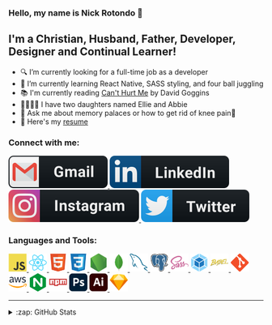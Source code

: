 ### Hello, my name is Nick Rotondo 👋

## I'm a Christian, Husband, Father, Developer, Designer and Continual Learner!

- 🔍 I’m currently looking for a full-time job as a developer
- 🌱 I’m currently learning React Native, SASS styling, and four ball juggling
- 📚 I'm currently reading [Can't Hurt Me][book] by David Goggins
- 👨‍👩‍👧‍👧 I have two daughters named Ellie and Abbie
- 💬 Ask me about memory palaces or how to get rid of knee pain🦵
- 📎 Here's my [resume](https://github.com/nickrotondo/nickrotondo/raw/master/Nick_Rotondo-Resume-2020.pdf)

### Connect with me:
<p align="left">
  <a href="mailto:nickrotondo@gmail.com" target="blank">
    <img src="https://raw.githubusercontent.com/nickrotondo/profile-badges/master/badges/social/gmail-1.svg" alt="Email me at nickrotondo@gmail.com" style="vertical-align:top margin:6px 4px">
  </a>
  <a href="https://linkedin.com/in/nicklrotondo" target="blank">
    <img src="https://raw.githubusercontent.com/nickrotondo/profile-badges/master/badges/social/linkedin.svg" alt="Nick Rotondo on Instagram" style="vertical-align:top margin:6px 4px">
  </a>
  <a href="https://instagram.com/nicktherosh" target="blank">
    <img src="https://raw.githubusercontent.com/nickrotondo/profile-badges/master/badges/social/instagram.svg" alt="Nick Rotondo on Instagram" style="vertical-align:top margin:6px 4px">
  </a>
  <a href="https://twitter.com/nicktherosh" target="blank">
    <img src="https://raw.githubusercontent.com/nickrotondo/profile-badges/master/badges/social/twitter.svg" alt="Nick Rotondo on Twitter" style="vertical-align:top margin:6px 4px">
  </a>
</p>

### Languages and Tools:

<p align="left">
  <a href="https://developer.mozilla.org/en-US/docs/Web/JavaScript" target="blank">
    <img src="https://raw.githubusercontent.com/devicons/devicon/ac557d6ff33ff370a5db99f97aeab35ea5c67fbd/icons/javascript/javascript-original.svg" alt="Javascript" width="36px">
  </a>
  <a href="https://reactjs.org/" target="blank">
    <img src="https://raw.githubusercontent.com/devicons/devicon/ac557d6ff33ff370a5db99f97aeab35ea5c67fbd/icons/react/react-original.svg" alt="React" width="36px">
  </a>
  <a href="https://developer.mozilla.org/en-US/docs/Web/Guide/HTML/HTML5" target="blank">
    <img src="https://raw.githubusercontent.com/devicons/devicon/ac557d6ff33ff370a5db99f97aeab35ea5c67fbd/icons/html5/html5-original.svg" alt="HTML5" width="36px">
  </a>
  <a href="https://developer.mozilla.org/en-US/docs/Archive/CSS3" target="blank">
    <img src="https://raw.githubusercontent.com/devicons/devicon/ac557d6ff33ff370a5db99f97aeab35ea5c67fbd/icons/css3/css3-original.svg" alt="CSS" width="36px">
  </a>
  <a href="https://nodejs.org/" target="blank">
    <img src="https://raw.githubusercontent.com/devicons/devicon/ac557d6ff33ff370a5db99f97aeab35ea5c67fbd/icons/nodejs/nodejs-original.svg" alt="Node" width="36px">
  </a>
  <a href="https://www.mongodb.com/" target="blank">
    <img src="https://raw.githubusercontent.com/devicons/devicon/ac557d6ff33ff370a5db99f97aeab35ea5c67fbd/icons/mongodb/mongodb-original.svg" alt="MongoDB" width="36px">
  </a>
  <a href="https://www.postgresql.org/" target="blank">
    <img src="https://raw.githubusercontent.com/devicons/devicon/ac557d6ff33ff370a5db99f97aeab35ea5c67fbd/icons/mysql/mysql-original.svg" alt="PostgreSQL" width="36px">
  </a>
  <a href="https://www.mysql.com/" target="blank">
    <img src="https://raw.githubusercontent.com/devicons/devicon/ac557d6ff33ff370a5db99f97aeab35ea5c67fbd/icons/postgresql/postgresql-original.svg" alt="MySQL" width="36px">
  </a>
  <a href="https://sass-lang.com/" target="blank">
    <img src="https://raw.githubusercontent.com/devicons/devicon/ac557d6ff33ff370a5db99f97aeab35ea5c67fbd/icons/sass/sass-original.svg" alt="SASS" width="36px">
  </a>
  <a href="https://webpack.js.org/" target="blank">
    <img src="https://raw.githubusercontent.com/devicons/devicon/ac557d6ff33ff370a5db99f97aeab35ea5c67fbd/icons/webpack/webpack-original.svg" alt="Webpack" width="36px">
  </a>
  <a href="https://babeljs.io/" target="blank">
    <img src="https://raw.githubusercontent.com/devicons/devicon/ac557d6ff33ff370a5db99f97aeab35ea5c67fbd/icons/babel/babel-original.svg" alt="Babel" width="36px">
  </a>
  <a href="https://github.com/nickrotondo/" target="blank">
    <img src="https://raw.githubusercontent.com/devicons/devicon/ac557d6ff33ff370a5db99f97aeab35ea5c67fbd/icons/git/git-original.svg" alt="Git" width="36px">
  </a>
  <a href="https://aws.amazon.com/" target="blank">
    <img src="https://raw.githubusercontent.com/devicons/devicon/ac557d6ff33ff370a5db99f97aeab35ea5c67fbd/icons/amazonwebservices/amazonwebservices-original.svg" alt="AWS" width="36px">
  </a>
  <a href="https://www.nginx.com/" target="blank">
    <img src="https://raw.githubusercontent.com/devicons/devicon/ac557d6ff33ff370a5db99f97aeab35ea5c67fbd/icons/nginx/nginx-original.svg" alt="Nginx" width="36px">
  </a>
  <a href="https://www.npmjs.com/" target="blank">
    <img src="https://raw.githubusercontent.com/devicons/devicon/ac557d6ff33ff370a5db99f97aeab35ea5c67fbd/icons/npm/npm-original-wordmark.svg" alt="NPM" width="36px">
  </a>

  <a href="https://www.adobe.com/products/photoshop.html" target="blank">
    <img src="https://raw.githubusercontent.com/devicons/devicon/ac557d6ff33ff370a5db99f97aeab35ea5c67fbd/icons/photoshop/photoshop-plain.svg" alt="Photoshop" width="36px">
  </a>

  <a href="https://www.adobe.com/products/illustrator.html" target="blank">
    <img src="https://raw.githubusercontent.com/devicons/devicon/ac557d6ff33ff370a5db99f97aeab35ea5c67fbd/icons/illustrator/illustrator-plain.svg" alt="Illustrator" width="36px">
  </a>
  <a href="https://www.sketch.com/" target="blank">
    <img src="https://raw.githubusercontent.com/devicons/devicon/ac557d6ff33ff370a5db99f97aeab35ea5c67fbd/icons/sketch/sketch-original.svg" alt="Sketch" width="36px">
  </a>
</p>

---

<details>
  <summary>:zap: GitHub Stats</summary>

<img align="left" alt="nickrotondo's GitHub Stats" src="https://github-readme-stats.codestackr.vercel.app/api?username=nickrotondo&show_icons=true&hide_border=true&hide=stars,issues&count_private=true&theme=dark" />
</details>

[website]: https://nicklrotondo.com
[email]: mailto:nickrotondo@gmail.com
[twitter]: https://twitter.com/nicktherosh
[instagram]: https://instagram.com/nicktherosh
[linkedin]: https://linkedin.com/in/nicklrotondo
[book]: https://www.amazon.com/Cant-Hurt-Me-Master-Your/dp/1544512287
